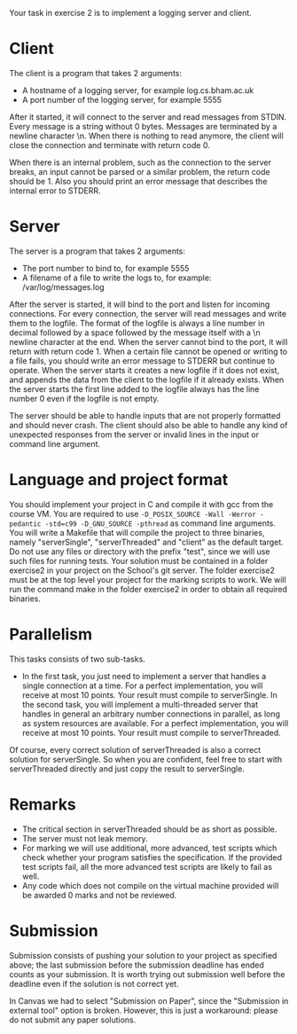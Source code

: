 Your task in exercise 2 is to implement a logging server and client.

# Client

The client is a program that takes 2 arguments:

* A hostname of a logging server, for example log.cs.bham.ac.uk
* A port number of the logging server, for example 5555

After it started, it will connect to the server and read messages from
STDIN. Every message is a string without 0 bytes. Messages are
terminated by a newline character \n. When there is nothing to read
anymore, the client will close the
connection and terminate with return code 0.

When there is an internal problem, such as the connection to the server breaks, an input cannot be parsed or a similar problem, the return code should be 1. Also you should print an error message that describes the internal error to STDERR.

# Server

The server is a program that takes 2 arguments:

* The port number to bind to, for example 5555
* A filename of a file to write the logs to, for example: /var/log/messages.log

After the server is started, it will bind to the port and listen for
incoming connections. For every connection, the server will read
messages and write them to the logfile. The format of the logfile is
always a line number in decimal followed by a space followed by the
message itself with a \n newline character at the end. When the server
cannot bind to the port, it will return with return code 1. When a
certain file cannot be opened or writing to a file fails, you should
write an error message to STDERR but continue to operate. When the
server starts it creates a new logfile if it does not exist, and
appends the data from the client to the logfile if it already exists.
When the server starts the first line added to the logfile always has the line number 0 even if the logfile is not empty.

The server should be able to handle inputs that are not properly formatted and should never crash. The client should also be able to handle any kind of unexpected responses from the server or invalid lines in the input or command line argument.

# Language and project format

You should implement your project in C and compile it with gcc from
the course VM. You are required to use `-D_POSIX_SOURCE -Wall -Werror
-pedantic -std=c99 -D_GNU_SOURCE -pthread` as command line
arguments. You will write a Makefile that will compile the project to
three binaries, namely "serverSingle", "serverThreaded" and "client"
as the default target. Do not use any files or directory with the
prefix "test", since we will use such files for running tests. Your
solution must be contained in a folder exercise2 in your project on
the School's git server. The folder exercise2 must be at the top level
your project for the marking scripts to work.
We will run the command make in the folder exercise2 in order to obtain
all required binaries.

# Parallelism

This tasks consists of two sub-tasks.

* In the first task, you just need to implement a server that handles a single connection at a time. For a perfect implementation, you will receive at most 10 points. Your result must compile to serverSingle.
In the second task, you will implement a multi-threaded server that
 handles in general an arbitrary number connections in parallel, as
 long as system resources are available. For a perfect
 implementation, you will receive at most 10 points. Your result must
 compile to serverThreaded. 

Of course, every correct solution of serverThreaded is also a correct solution for serverSingle. So when you are confident, feel free to start with serverThreaded directly and just copy the result to serverSingle.

# Remarks

* The critical section in serverThreaded should be as short as possible.
* The server must not leak memory.
* For marking we will use additional, more advanced, test scripts which check whether your program satisfies the specification. If the provided test scripts fail, all the more advanced test scripts are likely to fail as well.
* Any code which does not compile on the virtual machine provided will
  be awarded 0 marks and not be reviewed.


# Submission

Submission consists of pushing your solution to your project as
specified above; the last
submission before the submission deadline has ended counts as your
submission. It is worth trying out submission well before the deadline
even if the solution is not correct yet. 

In Canvas we had to select "Submission on Paper", since the "Submission in external tool" option is broken. However, this is just a workaround: please do not submit any paper solutions.
